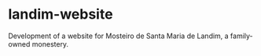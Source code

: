 # landim-website
Development of a website for Mosteiro de Santa Maria de Landim, a family-owned monestery.
